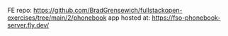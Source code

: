FE repo: https://github.com/BradGrensewich/fullstackopen-exercises/tree/main/2/phonebook
app hosted at: https://fso-phonebook-server.fly.dev/